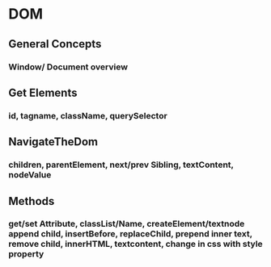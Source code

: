# DOM

## General Concepts

### Window/ Document overview

## Get Elements

### id, tagname, className, querySelector

## NavigateTheDom

### children, parentElement, next/prev Sibling, textContent, nodeValue

## Methods

### get/set Attribute, classList/Name, createElement/textnode append child, insertBefore, replaceChild, prepend inner text, remove child, innerHTML, textcontent, change in css with style property
